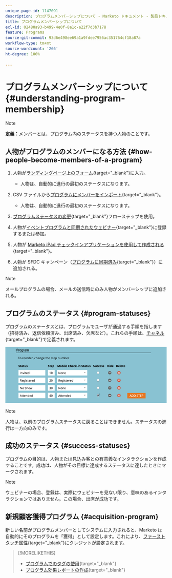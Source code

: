 ```yaml
---
unique-page-id: 1147091
description: プログラムメンバーシップについて - Marketo ドキュメント - 製品ドキュメント
title: プログラムメンバーシップについて
exl-id: 02480a93-b499-4e0f-8a1c-a22f7d3b7178
feature: Programs
source-git-commit: 93d6e498ee69a1a9fdee7956ac351764cf18a87a
workflow-type: tm+mt
source-wordcount: '266'
ht-degree: 100%

---
```


# プログラムメンバーシップについて {#understanding-program-membership}

>[!NOTE]
>
>**定義：**&#x200B;メンバーとは、プログラム内のステータスを持つ人物のことです。

## 人物がプログラムのメンバーになる方法 {#how-people-become-members-of-a-program}

1. 人物が[ランディングページ上のフォーム](/help/marketo/getting-started/quick-wins/landing-page-with-a-form.md){target="_blank"}に入力。

   * 人物は、自動的に進行の最初のステータスになります。

1. CSV ファイルから[プログラムにメンバーをインポート](/help/marketo/product-docs/core-marketo-concepts/programs/working-with-programs/import-members-from-a-spreadsheet-into-a-program.md){target="_blank"}。

   * 人物は、自動的に進行の最初のステータスになります。

1. [プログラムステータスの変更](/help/marketo/product-docs/core-marketo-concepts/smart-campaigns/program-flow-actions/change-program-status.md){target="_blank"}フローステップを使用。
1. 人物が[イベントプログラムと同期されたウェビナー](/help/marketo/product-docs/demand-generation/events/understanding-events/event-partners.md){target="_blank"}に登録するまたは参加。
1. 人物が [Marketo iPad チェックインアプリケーションを使用して作成される](/help/marketo/product-docs/core-marketo-concepts/mobile-apps/event-check-in/check-people-into-your-event-from-your-tablet.md){target="_blank"}。
1. 人物が SFDC キャンペーン（[プログラムに同期済み](/help/marketo/product-docs/crm-sync/salesforce-sync/sfdc-sync-details/sfdc-sync-campaign-sync.md){target="_blank"}）に追加される。

>[!NOTE]
>
>メールプログラムの場合、メールの送信時にのみ人物がメンバーシップに追加される。

## プログラムのステータス {#program-statuses}

プログラムのステータスとは、プログラムでユーザが通過する手順を指します（招待済み、返信依頼済み、出席済み、欠席など）。これらの手順は、[チャネル](/help/marketo/product-docs/administration/tags/create-a-program-channel.md){target="_blank"}で定義されます。

![](assets/image2015-2-5-15-3a14-3a48.png)

>[!NOTE]
>
>人物は、以前のプログラムステータスに戻ることはできません。ステータスの進行は一方向のみです。

## 成功のステータス {#success-statuses}

プログラムの目的は、人物または見込み客との有意義なインタラクションを作成することです。成功は、人物がその目標に達成するステータスに達したときにマークされます。

>[!NOTE]
>
>ウェビナーの場合、登録は、実際にウェビナーを見ない限り、意味のあるインタラクションではありません。この場合、出席が成功です。

## 新規顧客獲得プログラム {#acquisition-program}

新しい名前がプログラムメンバーとしてシステムに入力されると、Marketo は自動的にそのプログラムを「獲得」として設定します。これにより、[ファーストタッチ属性](/help/marketo/product-docs/reporting/revenue-cycle-analytics/revenue-tools/attribution/understanding-attribution.md){target="_blank"}にクレジットが設定されます。

>[!MORELIKETHIS]
>
>* [プログラムでのタグの使用](/help/marketo/product-docs/core-marketo-concepts/programs/working-with-programs/use-tags-in-a-program.md){target="_blank"}
>* [プログラム効果レポートの作成](/help/marketo/product-docs/core-marketo-concepts/programs/program-performance-report/create-a-program-performance-report.md){target="_blank"}
